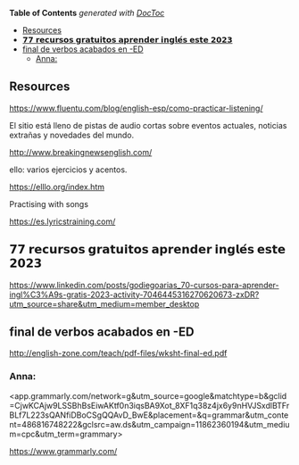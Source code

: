<!-- START doctoc generated TOC please keep comment here to allow auto update -->
<!-- DON'T EDIT THIS SECTION, INSTEAD RE-RUN doctoc TO UPDATE -->
**Table of Contents**  *generated with [DocToc](https://github.com/thlorenz/doctoc)*

- [Resources](#resources)
- [𝟳𝟳 𝗿𝗲𝗰𝘂𝗿𝘀𝗼𝘀 𝗴𝗿𝗮𝘁𝘂𝗶𝘁𝗼𝘀 𝗮𝗽𝗿𝗲𝗻𝗱𝗲𝗿 𝗶𝗻𝗴𝗹𝗲́𝘀 𝗲𝘀𝘁𝗲 𝟮𝟬𝟮𝟯](#%F0%9D%9F%B3%F0%9D%9F%B3-%F0%9D%97%BF%F0%9D%97%B2%F0%9D%97%B0%F0%9D%98%82%F0%9D%97%BF%F0%9D%98%80%F0%9D%97%BC%F0%9D%98%80-%F0%9D%97%B4%F0%9D%97%BF%F0%9D%97%AE%F0%9D%98%81%F0%9D%98%82%F0%9D%97%B6%F0%9D%98%81%F0%9D%97%BC%F0%9D%98%80-%F0%9D%97%AE%F0%9D%97%BD%F0%9D%97%BF%F0%9D%97%B2%F0%9D%97%BB%F0%9D%97%B1%F0%9D%97%B2%F0%9D%97%BF-%F0%9D%97%B6%F0%9D%97%BB%F0%9D%97%B4%F0%9D%97%B9%F0%9D%97%B2%CC%81%F0%9D%98%80-%F0%9D%97%B2%F0%9D%98%80%F0%9D%98%81%F0%9D%97%B2-%F0%9D%9F%AE%F0%9D%9F%AC%F0%9D%9F%AE%F0%9D%9F%AF)
- [final de verbos acabados en -ED](#final-de-verbos-acabados-en--ed)
  - [Anna:](#anna)

<!-- END doctoc generated TOC please keep comment here to allow auto update -->
## Resources

https://www.fluentu.com/blog/english-esp/como-practicar-listening/

El sitio está lleno de pistas de audio cortas sobre eventos actuales, noticias extrañas y novedades del mundo.

http://www.breakingnewsenglish.com/


ello: varios ejercicios y acentos.

https://elllo.org/index.htm

Practising with songs

https://es.lyricstraining.com/

## 𝟳𝟳 𝗿𝗲𝗰𝘂𝗿𝘀𝗼𝘀 𝗴𝗿𝗮𝘁𝘂𝗶𝘁𝗼𝘀 𝗮𝗽𝗿𝗲𝗻𝗱𝗲𝗿 𝗶𝗻𝗴𝗹𝗲́𝘀 𝗲𝘀𝘁𝗲 𝟮𝟬𝟮𝟯

https://www.linkedin.com/posts/godiegoarias_70-cursos-para-aprender-ingl%C3%A9s-gratis-2023-activity-7046445316270620673-zxDR?utm_source=share&utm_medium=member_desktop

## final de verbos acabados en -ED

http://english-zone.com/teach/pdf-files/wksht-final-ed.pdf

### Anna:

<app.grammarly.com/network=g&utm_source=google&matchtype=b&gclid=CjwKCAjw9LSSBhBsEiwAKtf0n3iqsBA9Xot_8XF1q38z4jx6y9nHVJSxdlBTFrBLf7L223sQANfiDBoCSgQQAvD_BwE&placement=&q=grammar&utm_content=486816748222&gclsrc=aw.ds&utm_campaign=11862360194&utm_medium=cpc&utm_term=grammary>

<https://www.grammarly.com/>
